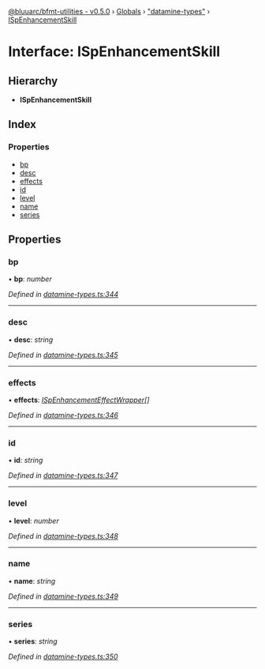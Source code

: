 [@bluuarc/bfmt-utilities - v0.5.0](../README.md) › [Globals](../globals.md) › ["datamine-types"](../modules/_datamine_types_.md) › [ISpEnhancementSkill](_datamine_types_.ispenhancementskill.md)

# Interface: ISpEnhancementSkill

## Hierarchy

* **ISpEnhancementSkill**

## Index

### Properties

* [bp](_datamine_types_.ispenhancementskill.md#bp)
* [desc](_datamine_types_.ispenhancementskill.md#desc)
* [effects](_datamine_types_.ispenhancementskill.md#effects)
* [id](_datamine_types_.ispenhancementskill.md#id)
* [level](_datamine_types_.ispenhancementskill.md#level)
* [name](_datamine_types_.ispenhancementskill.md#name)
* [series](_datamine_types_.ispenhancementskill.md#series)

## Properties

###  bp

• **bp**: *number*

*Defined in [datamine-types.ts:344](https://github.com/BluuArc/bfmt-utilities/blob/master/src/datamine-types.ts#L344)*

___

###  desc

• **desc**: *string*

*Defined in [datamine-types.ts:345](https://github.com/BluuArc/bfmt-utilities/blob/master/src/datamine-types.ts#L345)*

___

###  effects

• **effects**: *[ISpEnhancementEffectWrapper](_datamine_types_.ispenhancementeffectwrapper.md)[]*

*Defined in [datamine-types.ts:346](https://github.com/BluuArc/bfmt-utilities/blob/master/src/datamine-types.ts#L346)*

___

###  id

• **id**: *string*

*Defined in [datamine-types.ts:347](https://github.com/BluuArc/bfmt-utilities/blob/master/src/datamine-types.ts#L347)*

___

###  level

• **level**: *number*

*Defined in [datamine-types.ts:348](https://github.com/BluuArc/bfmt-utilities/blob/master/src/datamine-types.ts#L348)*

___

###  name

• **name**: *string*

*Defined in [datamine-types.ts:349](https://github.com/BluuArc/bfmt-utilities/blob/master/src/datamine-types.ts#L349)*

___

###  series

• **series**: *string*

*Defined in [datamine-types.ts:350](https://github.com/BluuArc/bfmt-utilities/blob/master/src/datamine-types.ts#L350)*
